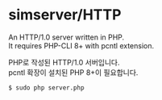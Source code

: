 # simserver/HTTP

An HTTP/1.0 server written in PHP. <br>
It requires PHP-CLI 8+ with pcntl extension.

PHP로 작성된 HTTP/1.0 서버입니다. <br>
pcntl 확장이 설치된 PHP 8+이 필요합니다.

```
$ sudo php server.php
```
